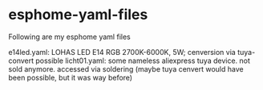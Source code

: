 # esphome-yaml-files

Following are my esphome yaml files

e14led.yaml:  LOHAS LED E14 RGB 2700K-6000K, 5W; cenversion via tuya-convert possible
licht01.yaml: some nameless aliexpress tuya device. not sold anymore. accessed via soldering (maybe tuya cenvert would have been possible, but it was way before)
